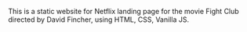 
This is a static website for Netflix landing page for the movie Fight Club directed by David Fincher, using HTML, CSS, Vanilla JS.
